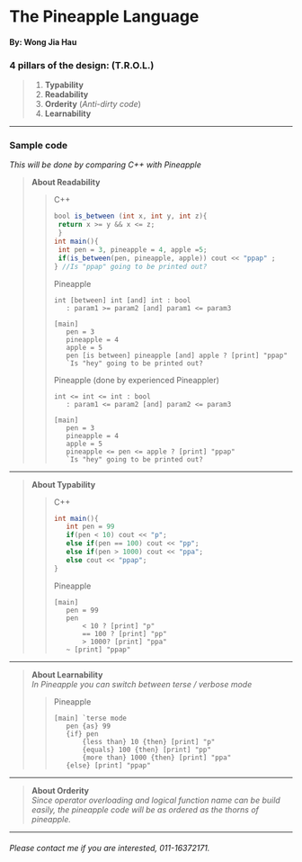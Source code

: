 # The Pineapple Language 
#### By: Wong Jia Hau
### 4 pillars of the design: (**T.R.O.L.**)

>1. **Typability** 
>2. **Readability** 
>3. **Orderity**  (*Anti-dirty code*)
>4. **Learnability** 


---
### Sample code 
*This will be done by comparing C++ with Pineapple*
>**About Readability**  
>> C++
>>
>> ```java
>> bool is_between (int x, int y, int z){
>> 	return x >= y && x <= z;
>> 	}
>>int main(){
>>	int pen = 3, pineapple = 4, apple =5;
>>	if(is_between(pen, pineapple, apple)) cout << "ppap" ;
>>} //Is "ppap" going to be printed out?
>>```
>> Pineapple
>>```
>>int [between] int [and] int : bool
>>    : param1 >= param2 [and] param1 <= param3 
>>
>>[main]
>>    pen = 3
>>	  pineapple = 4
>>    apple = 5
>>	  pen [is between] pineapple [and] apple ? [print] "ppap" 
>>    `Is "hey" going to be printed out?
>>```
>> Pineapple (done by experienced Pineappler)
>>```
>>int <= int <= int : bool
>>    : param1 <= param2 [and] param2 <= param3
>>    
>>[main]
>>    pen = 3
>>	  pineapple = 4
>>    apple = 5
>>	  pineapple <= pen <= apple ? [print] "ppap" 
>>    `Is "hey" going to be printed out?
>>```
---
>**About Typability**  
>> C++
>>
>> ```java
>>int main(){
>>    int pen = 99
>>    if(pen < 10) cout << "p";
>>    else if(pen == 100) cout << "pp";
>>    else if(pen > 1000) cout << "ppa";
>>    else cout << "ppap"; 
>>} 
>>```
>> Pineapple
>>```
>>[main]
>>    pen = 99
>>    pen
>>        < 10 ? [print] "p"
>>        == 100 ? [print] "pp"
>>        > 1000? [print] "ppa"
>>    ~ [print] "ppap" 
>>```
---
>**About Learnability**  
>*In Pineapple you can switch between terse / verbose mode*
>> Pineapple
>>```
>>[main] `terse mode
>>    pen {as} 99
>>    {if} pen
>>        {less than} 10 {then} [print] "p"
>>        {equals} 100 {then} [print] "pp"
>>        {more than} 1000 {then} [print] "ppa"
>>    {else} [print] "ppap" 
>>```
---
>**About Orderity**  
>*Since operator overloading and logical function name can be build easily, the pineapple code will be as ordered as the thorns of pineapple.*

---
###### Please contact me if you are interested, 011-16372171.








